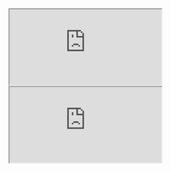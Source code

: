<iframe
src="https://www.youtube.com/watch?v=DXSR9pB1ZxU&t=6s">
</iframe>
<iframe
src="https://www.youtube.com/watch?v=JHSf3AoQP64&t=1s">
</iframe>
